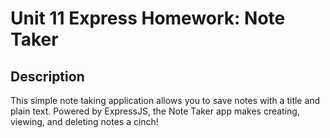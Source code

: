 # Unit 11 Express Homework: Note Taker

## Description

This simple note taking application allows you to save notes with a title and plain text. Powered by ExpressJS, the Note Taker app makes creating, viewing, and deleting notes a cinch!

